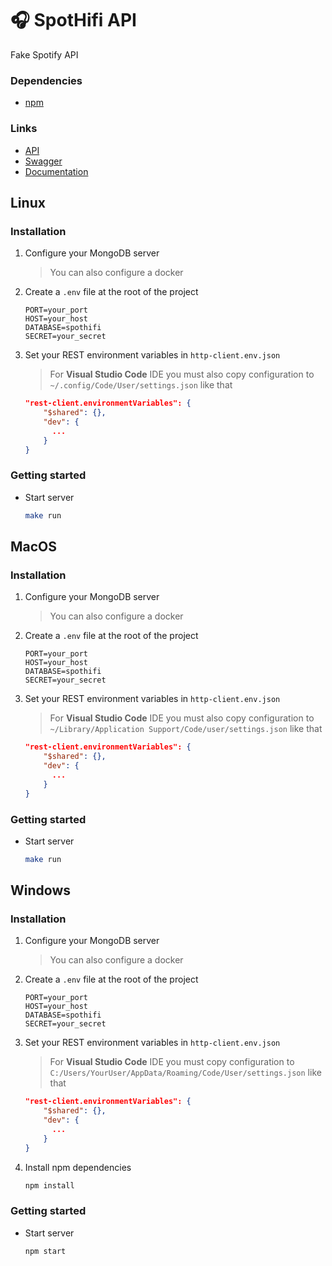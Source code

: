 # 🎧 SpotHifi API
Fake Spotify API

### Dependencies
- [npm](https://www.npmjs.com/)

### Links
- [API](http://localhost:3010)
- [Swagger](http://localhost:3010/api-docs)
- [Documentation](docs/ROUTES.md)

## Linux

### Installation
1. Configure your MongoDB server
   > You can also configure a docker

2. Create a `.env` file at the root of the project
    ```dotenv
    PORT=your_port
    HOST=your_host
    DATABASE=spothifi
    SECRET=your_secret
    ```

3. Set your REST environment variables in `http-client.env.json`
    > For **Visual Studio Code** IDE you must also copy configuration to `~/.config/Code/User/settings.json` like that
    ```json
    "rest-client.environmentVariables": {
        "$shared": {},
        "dev": {
          ...
        }
    }
    ```

### Getting started

- Start server
    ```bash
    make run
    ```

## MacOS

### Installation
1. Configure your MongoDB server
   > You can also configure a docker

2. Create a `.env` file at the root of the project
    ```dotenv
    PORT=your_port
    HOST=your_host
    DATABASE=spothifi
    SECRET=your_secret
    ```

3. Set your REST environment variables in `http-client.env.json`
   > For **Visual Studio Code** IDE you must also copy configuration to `~/Library/Application Support/Code/user/settings.json` like that
    ```json
    "rest-client.environmentVariables": {
        "$shared": {},
        "dev": {
          ...
        }
    }
    ```

### Getting started

- Start server
    ```bash
    make run
    ```

## Windows

### Installation
1. Configure your MongoDB server
   > You can also configure a docker

2. Create a `.env` file at the root of the project
    ```dotenv
    PORT=your_port
    HOST=your_host
    DATABASE=spothifi
    SECRET=your_secret
    ```
   
3. Set your REST environment variables in `http-client.env.json`
   > For **Visual Studio Code** IDE you must copy configuration to `C:/Users/YourUser/AppData/Roaming/Code/User/settings.json` like that
    ```json
    "rest-client.environmentVariables": {
        "$shared": {},
        "dev": {
          ...
        }
    }
    ```

4. Install npm dependencies
    ```bash
    npm install
    ```

### Getting started

- Start server
    ```bash
    npm start
    ```
